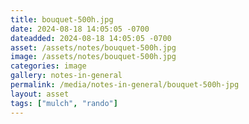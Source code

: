 ```yaml
---
title: bouquet-500h.jpg
date: 2024-08-18 14:05:05 -0700
dateadded: 2024-08-18 14:05:05 -0700
asset: /assets/notes/bouquet-500h.jpg
image: /assets/notes/bouquet-500h.jpg
categories: image
gallery: notes-in-general
permalink: /media/notes-in-general/bouquet-500h-jpg
layout: asset
tags: ["mulch", "rando"]
--- 
```


